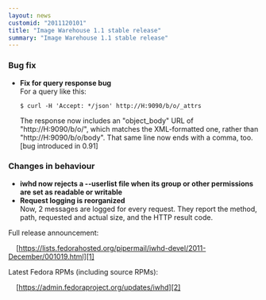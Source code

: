 ```yaml
---
layout: news
customid: "2011120101"
title: "Image Warehouse 1.1 stable release"
summary: "Image Warehouse 1.1 stable release"
---
```

### Bug fix

* __Fix for query response bug__  
  For a query like this:

      $ curl -H 'Accept: */json' http://H:9090/b/o/_attrs
	
  The response now includes an "object_body" URL of "http://H:9090/b/o/", which
  matches the XML-formatted one, rather than "http://H:9090/b/o/body". That
  same line now ends with a comma, too.  
  [bug introduced in 0.91]

### Changes in behaviour

* __iwhd now rejects a --userlist file when its group or other permissions are
  set as readable or writable__
* __Request logging is reorganized__  
  Now, 2 messages are logged for every request. They report the method, path,
  requested and actual size, and the HTTP result code.

Full release announcement:

&nbsp;&nbsp;&nbsp;&nbsp;[https://lists.fedorahosted.org/pipermail/iwhd-devel/2011-December/001019.html][1]

Latest Fedora RPMs (including source RPMs):

&nbsp;&nbsp;&nbsp;&nbsp;[https://admin.fedoraproject.org/updates/iwhd][2]

 [1]: https://lists.fedorahosted.org/pipermail/iwhd-devel/2011-December/001019.html "Image Warehouse 1.1 release announcement"
 [2]: https://admin.fedoraproject.org/updates/iwhd "Fedora RPMs for Image Warehouse"